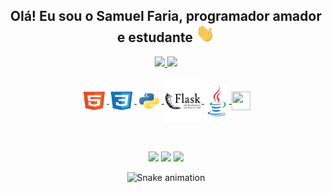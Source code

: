 <div align="center">
  <h2>Olá! Eu sou o Samuel Faria, programador amador e estudante <img  src="https://raw.githubusercontent.com/ABSphreak/ABSphreak/master/gifs/Hi.gif" width="30px"></h2>
</div>

<div align="center">
  <a href="https://github.com/Samfaria2002">
  <img height="180em" display="inline-block" src="https://github-readme-stats.vercel.app/api?username=Samfaria2002&show_icons=true&theme=dracula&include_all_commits=true&count_private=true"/>
  <img height="180em" display="inline-block" src="https://github-readme-stats.vercel.app/api/top-langs/?username=Samfaria2002&layout=compact&langs_count=7&theme=dracula"/>
</div>

<div align="center" style="display: inline_block"><br>
  <img align="center" alt="Rafa-HTML" height="30" width="40" src="https://raw.githubusercontent.com/devicons/devicon/master/icons/html5/html5-original.svg">
  <img align="center" alt="Rafa-CSS" height="30" width="40" src="https://raw.githubusercontent.com/devicons/devicon/master/icons/css3/css3-original.svg">
  <img align="center" alt="Rafa-Python" height="30" width="40" src="https://raw.githubusercontent.com/devicons/devicon/master/icons/python/python-original.svg">
  <img align="center" height="70" width="60 background-color="white" src="https://raw.githubusercontent.com/github/explore/master/topics/flask/flask.png" />
  <img align="center" height="50" width="40" src="https://raw.githubusercontent.com/devicons/devicon/master/icons/java/java-original.svg">
  <img align="center" height="30" width="30" src="https://img.icons8.com/fluent/48/000000/visual-studio-code-2019.png">
          
</div>

##
<br>

<div align="center"> 
  <a href="https://www.youtube.com/channel/UCyYvCgPSPsBDqpVARGEb0lQ" target="_blank"><img src="https://img.shields.io/badge/YouTube-FF0000?style=for-the-badge&logo=youtube&logoColor=white" target="_blank"></a>
  <a href="https://www.instagram.com/samfaria_/" target="_blank"><img src="https://img.shields.io/badge/-Instagram-%23E4405F?style=for-the-badge&logo=instagram&logoColor=white" target="_blank"></a>
  <a href="https://www.linkedin.com/in/samuel-faria-963649223/" target="_blank"><img src="https://img.shields.io/badge/-LinkedIn-%230077B5?style=for-the-badge&logo=linkedin&logoColor=white" target="_blank"></a> 

![Snake animation](https://github.com/Samfaria2002/Samfaria2002/blob/output/github-contribution-grid-snake.svg)
